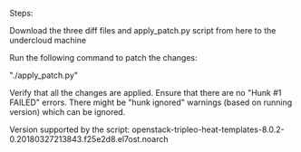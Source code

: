 Steps:

Download the three diff files and apply_patch.py script from here to the undercloud machine

Run the following command to patch the changes:

"./apply_patch.py"

Verify that all the changes are applied. Ensure that there are no "Hunk #1 FAILED" errors. There might be "hunk ignored" warnings (based on running version) which can be ignored.

Version supported by the script: openstack-tripleo-heat-templates-8.0.2-0.20180327213843.f25e2d8.el7ost.noarch
